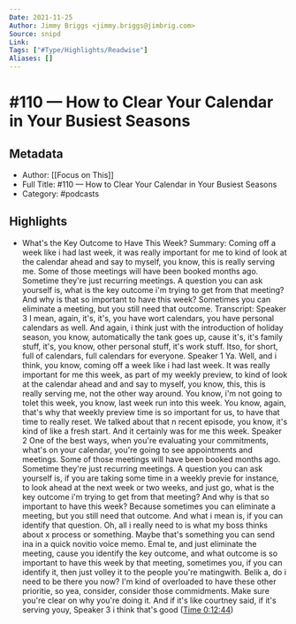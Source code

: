```yaml
---
Date: 2021-11-25
Author: Jimmy Briggs <jimmy.briggs@jimbrig.com>
Source: snipd
Link: 
Tags: ["#Type/Highlights/Readwise"]
Aliases: []
---
```

# #110 —  How to Clear Your Calendar in Your Busiest Seasons

## Metadata
- Author: [[Focus on This]]
- Full Title: #110 —  How to Clear Your Calendar in Your Busiest Seasons
- Category: #podcasts

## Highlights
- What's the Key Outcome to Have This Week?
  Summary:
  Coming off a week like i had last week, it was really important for me to kind of look at the calendar ahead and say to myself, you know, this is really serving me. Some of those meetings will have been booked months ago. Sometime they're just recurring meetings. A question you can ask yourself is, what is the key outcome i'm trying to get from that meeting? And why is that so important to have this week? Sometimes you can eliminate a meeting, but you still need that outcome.
  Transcript:
  Speaker 3
  I mean, again, it's, it's, you have wort calendars, you have personal calendars as well. And again, i think just with the introduction of holiday season, you know, automatically the tank goes up, cause it's, it's family stuff, it's, you know, other personal stuff, it's work stuff. Itso, for short, full of calendars, full calendars for everyone.
  Speaker 1
  Ya. Well, and i think, you know, coming off a week like i had last week. It was really important for me this week, as part of my weekly preview, to kind of look at the calendar ahead and and say to myself, you know, this, this is really serving me, not the other way around. You know, i'm not going to tolet this week, you know, last week run into this week. You know, again, that's why that weekly preview time is so important for us, to have that time to really reset. We talked about that n recent episode, you know, it's kind of like a fresh start. And it certainly was for me this week.
  Speaker 2
  One of the best ways, when you're evaluating your commitments, what's on your calendar, you're going to see appointments and meetings. Some of those meetings will have been booked months ago. Sometime they're just recurring meetings. A question you can ask yourself is, if you are taking some time in a weekly previe for instance, to look ahead at the next week or two weeks, and just go, what is the key outcome i'm trying to get from that meeting? And why is that so important to have this week? Because sometimes you can eliminate a meeting, but you still need that outcome. And what i mean is, if you can identify that question. Oh, all i really need to is what my boss thinks about x process or something. Maybe that's something you can send ina in a quick novitio voice memo. Emal te, and just eliminate the meeting, cause you identify the key outcome, and what outcome is so important to have this week by that meeting, sometimes you, if you can identify it, then just volley it to the people you're matingwith. Belik a, do i need to be there you now? I'm kind of overloaded to have these other prioritie, so yea, consider, consider those commidments. Make sure you're clear on why you're doing it. And if it's like courtney said, if it's serving youy,
  Speaker 3
  i think that's good ([Time 0:12:44](https://share.snipd.com/snip/7b013370-f90f-4e23-83c7-92f77d76aa8a))

